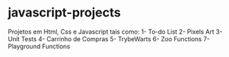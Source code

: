 # javascript-projects
Projetos em Html, Css e Javascript tais como:
1- To-do List
2- Pixels Art
3- Unit Tests
4- Carrinho de Compras
5- TrybeWarts
6- Zoo Functions
7- Playground Functions
